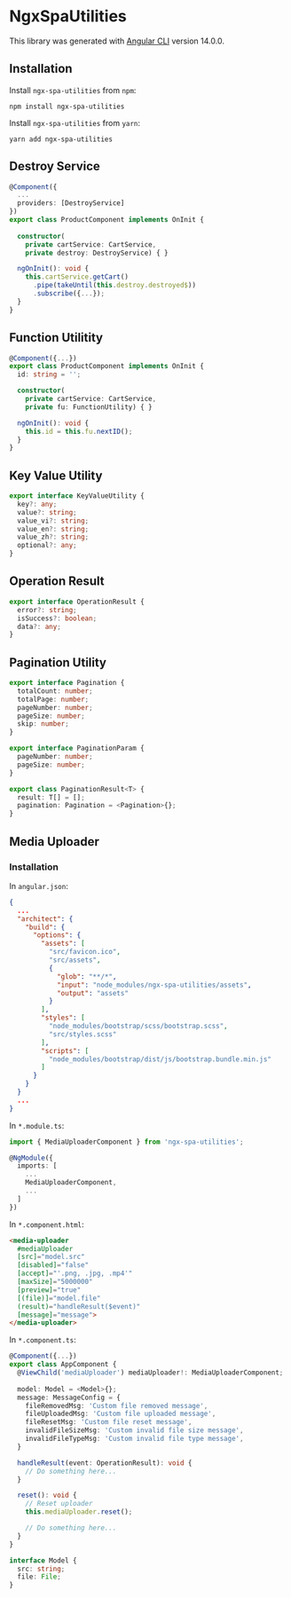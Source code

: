 # NgxSpaUtilities

This library was generated with [Angular CLI](https://github.com/angular/angular-cli) version 14.0.0.

## Installation

Install `ngx-spa-utilities` from `npm`:

```
npm install ngx-spa-utilities
```

Install `ngx-spa-utilities` from `yarn`:

```
yarn add ngx-spa-utilities
```

## Destroy Service
```typescript
@Component({
  ...
  providers: [DestroyService]
})
export class ProductComponent implements OnInit {
  
  constructor(
    private cartService: CartService,
    private destroy: DestroyService) { }

  ngOnInit(): void {
    this.cartService.getCart()
      .pipe(takeUntil(this.destroy.destroyed$))
      .subscribe({...});
  }
}
```

## Function Utilitity

```typescript
@Component({...})
export class ProductComponent implements OnInit {
  id: string = '';

  constructor(
    private cartService: CartService,
    private fu: FunctionUtility) { }

  ngOnInit(): void {
    this.id = this.fu.nextID();
  }
}
```

## Key Value Utility

```typescript
export interface KeyValueUtility {
  key?: any;
  value?: string;
  value_vi?: string;
  value_en?: string;
  value_zh?: string;
  optional?: any;
}
```

## Operation Result

```typescript
export interface OperationResult {
  error?: string;
  isSuccess?: boolean;
  data?: any;
}
```

## Pagination Utility

```typescript
export interface Pagination {
  totalCount: number;
  totalPage: number;
  pageNumber: number;
  pageSize: number;
  skip: number;
}

export interface PaginationParam {
  pageNumber: number;
  pageSize: number;
}

export class PaginationResult<T> {
  result: T[] = [];
  pagination: Pagination = <Pagination>{};
}
```

## Media Uploader

### Installation

In `angular.json`:

```json
{
  ...
  "architect": {
    "build": {
      "options": {
        "assets": [
          "src/favicon.ico",
          "src/assets",
          {
            "glob": "**/*",
            "input": "node_modules/ngx-spa-utilities/assets",
            "output": "assets"
          }
        ],
        "styles": [
          "node_modules/bootstrap/scss/bootstrap.scss",
          "src/styles.scss"
        ],
        "scripts": [
          "node_modules/bootstrap/dist/js/bootstrap.bundle.min.js"
        ]
      }
    }
  }
  ...
}
```

In `*.module.ts`:

```typescript
import { MediaUploaderComponent } from 'ngx-spa-utilities';

@NgModule({
  imports: [
    ...
    MediaUploaderComponent,
    ...
  ]
})
```

In `*.component.html`:

```html
<media-uploader
  #mediaUploader
  [src]="model.src"
  [disabled]="false"
  [accept]="'.png, .jpg, .mp4'"
  [maxSize]="5000000"
  [preview]="true"
  [(file)]="model.file"
  (result)="handleResult($event)"
  [message]="message">
</media-uploader>
```

In `*.component.ts`:

```typescript
@Component({...})
export class AppComponent {
  @ViewChild('mediaUploader') mediaUploader!: MediaUploaderComponent;
  
  model: Model = <Model>{};
  message: MessageConfig = {
    fileRemovedMsg: 'Custom file removed message',
    fileUploadedMsg: 'Custom file uploaded message',
    fileResetMsg: 'Custom file reset message',
    invalidFileSizeMsg: 'Custom invalid file size message',
    invalidFileTypeMsg: 'Custom invalid file type message',
  }

  handleResult(event: OperationResult): void {
    // Do something here...
  }

  reset(): void {
    // Reset uploader
    this.mediaUploader.reset();

    // Do something here...
  }
}

interface Model {
  src: string;
  file: File;
}
```